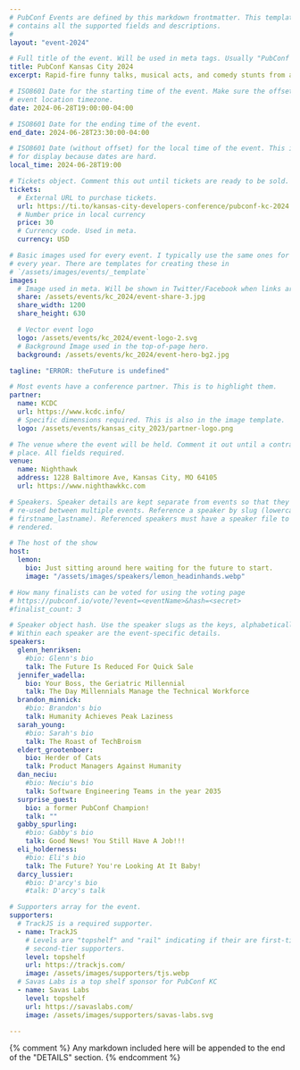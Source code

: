 ```yaml
---
# PubConf Events are defined by this markdown frontmatter. This template
# contains all the supported fields and descriptions.
#
layout: "event-2024"

# Full title of the event. Will be used in meta tags. Usually "PubConf City Year"
title: PubConf Kansas City 2024
excerpt: Rapid-fire funny talks, musical acts, and comedy stunts from amazing developers. At the pub.

# ISO8601 Date for the starting time of the event. Make sure the offset is in the
# event location timezone.
date: 2024-06-28T19:00:00-04:00

# ISO8601 Date for the ending time of the event.
end_date: 2024-06-28T23:30:00-04:00

# ISO8601 Date (without offset) for the local time of the event. This is used
# for display because dates are hard.
local_time: 2024-06-28T19:00

# Tickets object. Comment this out until tickets are ready to be sold.
tickets:
  # External URL to purchase tickets.
  url: https://ti.to/kansas-city-developers-conference/pubconf-kc-2024
  # Number price in local currency
  price: 30
  # Currency code. Used in meta.
  currency: USD

# Basic images used for every event. I typically use the same ones for a location
# every year. There are templates for creating these in
# `/assets/images/events/_template`
images:
  # Image used in meta. Will be shown in Twitter/Facebook when links are shared.
  share: /assets/events/kc_2024/event-share-3.jpg
  share_width: 1200
  share_height: 630

  # Vector event logo
  logo: /assets/events/kc_2024/event-logo-2.svg
  # Background Image used in the top-of-page hero.
  background: /assets/events/kc_2024/event-hero-bg2.jpg

tagline: "ERROR: theFuture is undefined"

# Most events have a conference partner. This is to highlight them.
partner:
  name: KCDC
  url: https://www.kcdc.info/
  # Specific dimensions required. This is also in the image template.
  logo: /assets/events/kansas_city_2023/partner-logo.png

# The venue where the event will be held. Comment it out until a contract is in
# place. All fields required.
venue:
  name: Nighthawk
  address: 1228 Baltimore Ave, Kansas City, MO 64105
  url: https://www.nighthawkkc.com

# Speakers. Speaker details are kept separate from events so that they can be
# re-used between multiple events. Reference a speaker by slug (lowercase,
# firstname_lastname). Referenced speakers must have a speaker file to be
# rendered.

# The host of the show
host:
  lemon:
    bio: Just sitting around here waiting for the future to start.
    image: "/assets/images/speakers/lemon_headinhands.webp"

# How many finalists can be voted for using the voting page
# https://pubconf.io/vote/?event=<eventName>&hash=<secret>
#finalist_count: 3

# Speaker object hash. Use the speaker slugs as the keys, alphabetically listed.
# Within each speaker are the event-specific details.
speakers:
  glenn_henriksen:
    #bio: Glenn's bio
    talk: The Future Is Reduced For Quick Sale
  jennifer_wadella:
    bio: Your Boss, the Geriatric Millennial
    talk: The Day Millennials Manage the Technical Workforce
  brandon_minnick:
    #bio: Brandon's bio
    talk: Humanity Achieves Peak Laziness
  sarah_young:
    #bio: Sarah's bio
    talk: The Roast of TechBroism
  eldert_grootenboer:
    bio: Herder of Cats
    talk: Product Managers Against Humanity
  dan_neciu:
    #bio: Neciu's bio
    talk: Software Engineering Teams in the year 2035
  surprise_guest:
    bio: a former PubConf Champion!
    talk: ""
  gabby_spurling:
    #bio: Gabby's bio
    talk: Good News! You Still Have A Job!!!
  eli_holderness:
    #bio: Eli's bio
    talk: The Future? You're Looking At It Baby!
  darcy_lussier:
    #bio: D'arcy's bio
    #talk: D'arcy's talk

# Supporters array for the event.
supporters:
  # TrackJS is a required supporter.
  - name: TrackJS
    # Levels are "topshelf" and "rail" indicating if their are first-tier or
    # second-tier supporters.
    level: topshelf
    url: https://trackjs.com/
    image: /assets/images/supporters/tjs.webp
  # Savas Labs is a top shelf sponsor for PubConf KC
  - name: Savas Labs
    level: topshelf
    url: https://savaslabs.com/
    image: /assets/images/supporters/savas-labs.svg

---
```


{% comment %}
Any markdown included here will be appended to the end of the "DETAILS" section.
{% endcomment %}